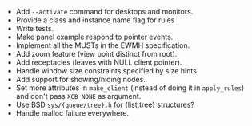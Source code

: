 - Add `--activate` command for desktops and monitors.
- Provide a class and instance name flag for rules
- Write tests.
- Make panel example respond to pointer events.
- Implement all the MUSTs in the EWMH specification.
- Add zoom feature (view point distinct from root).
- Add receptacles (leaves with NULL client pointer).
- Handle window size constraints specified by size hints.
- Add support for showing/hiding nodes.
- Set more attributes in `make_client` (instead of doing it in `apply_rules`) and don't pass `XCB_NONE` as argument.
- Use BSD `sys/{queue/tree}.h` for {list,tree} structures?
- Handle malloc failure everywhere.
